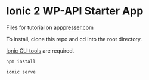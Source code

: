 # Ionic 2 WP-API Starter App

Files for tutorial on [apppresser.com](apppresser.com/blog)

To install, clone this repo and cd into the root directory.

[Ionic CLI tools](http://ionicframework.com/docs/v2/cli/) are required.

`npm install`

`ionic serve`